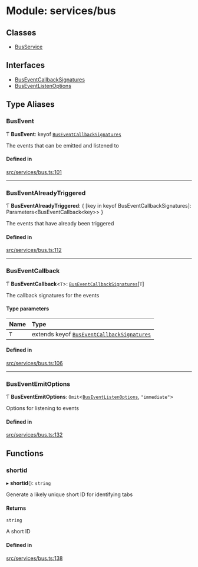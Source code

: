 # Module: services/bus

## Classes

- [BusService](../classes/services_bus.BusService.md)

## Interfaces

- [BusEventCallbackSignatures](../interfaces/services_bus.BusEventCallbackSignatures.md)
- [BusEventListenOptions](../interfaces/services_bus.BusEventListenOptions.md)

## Type Aliases

### <a id="busevent" name="busevent"></a> BusEvent

Ƭ **BusEvent**: keyof [`BusEventCallbackSignatures`](../interfaces/services_bus.BusEventCallbackSignatures.md)

The events that can be emitted and listened to

#### Defined in

[src/services/bus.ts:101](https://github.com/jakguru/vueprint/blob/a4b4af4/src/services/bus.ts#L101)

___

### <a id="buseventalreadytriggered" name="buseventalreadytriggered"></a> BusEventAlreadyTriggered

Ƭ **BusEventAlreadyTriggered**: \{ [key in keyof BusEventCallbackSignatures]: Parameters\<BusEventCallback\<key\>\> }

The events that have already been triggered

#### Defined in

[src/services/bus.ts:112](https://github.com/jakguru/vueprint/blob/a4b4af4/src/services/bus.ts#L112)

___

### <a id="buseventcallback" name="buseventcallback"></a> BusEventCallback

Ƭ **BusEventCallback**\<`T`\>: [`BusEventCallbackSignatures`](../interfaces/services_bus.BusEventCallbackSignatures.md)[`T`]

The callback signatures for the events

#### Type parameters

| Name | Type |
| :------ | :------ |
| `T` | extends keyof [`BusEventCallbackSignatures`](../interfaces/services_bus.BusEventCallbackSignatures.md) |

#### Defined in

[src/services/bus.ts:106](https://github.com/jakguru/vueprint/blob/a4b4af4/src/services/bus.ts#L106)

___

### <a id="buseventemitoptions" name="buseventemitoptions"></a> BusEventEmitOptions

Ƭ **BusEventEmitOptions**: `Omit`\<[`BusEventListenOptions`](../interfaces/services_bus.BusEventListenOptions.md), ``"immediate"``\>

Options for listening to events

#### Defined in

[src/services/bus.ts:132](https://github.com/jakguru/vueprint/blob/a4b4af4/src/services/bus.ts#L132)

## Functions

### <a id="shortid" name="shortid"></a> shortid

▸ **shortid**(): `string`

Generate a likely unique short ID for identifying tabs

#### Returns

`string`

A short ID

#### Defined in

[src/services/bus.ts:138](https://github.com/jakguru/vueprint/blob/a4b4af4/src/services/bus.ts#L138)
